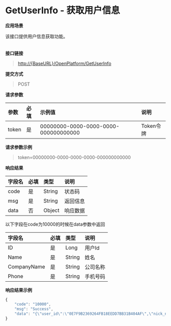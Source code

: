 # GetUserInfo - 获取用户信息

**应用场景**

该接口提供用户信息获取功能。

###### 

**接口链接**

> [http://{BaseURL}/OpenPlatform/GetUserInfo](http://{BaseURL}/OpenPlatform/Login)

**提交方式**

> POST

**请求参数**

| 参数 | 必填 | 示例值 | 说明 |
| :--- | :--- | :--- | :--- |
| token | 是 | 00000000-0000-0000-0000-000000000000 | Token令牌 |

**请求参数示例**

> token=00000000-0000-0000-0000-000000000000

**响应结果**

| 字段名 | 必填 | 类型 | 说明 |
| :--- | :--- | :--- | :--- |
| code | 是 | String | 状态码 |
| msg | 是 | String | 返回信息 |
| data | 否 | Object | 响应数据 |

以下字段在code为10000的时候在data参数中返回

| 字段名 | 必填 | 类型 | 说明 |
| :--- | :--- | :--- | :--- |
| ID | 是 | Long | 用户Id |
| Name | 是 | String | 姓名 |
| CompanyName | 是 | String | 公司名称 |
| Phone | 是 | String | 手机号码 |

**响应结果示例**

```js
{
    "code": "10000",
    "msg": "Success",
    "data": "{\"user_id\":\"0E7F9B2369264FB18EEDD7BB31B404AF\",\"nick_name\":\"aaa\"}"
}
```



